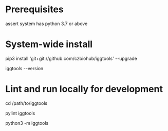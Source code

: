 # Prerequisites

assert system has python 3.7 or above


# System-wide install

pip3 install 'git+git://github.com/czbiohub/iggtools' --upgrade

iggtools --version


# Lint and run locally for development

cd /path/to/iggtools

pylint iggtools

python3 -m iggtools
